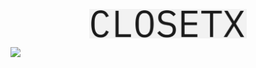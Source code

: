 <div style="width:50%; margin:auto">
  <p align="center">
    <img style="display:block; margin:auto" src="https://github.com/deveshdatwani/closetx/blob/main/assets/ClosetX.jpg">  
  </p>
</div>

<img src="https://img.shields.io/badge/dynamic/json?url=https%3A%2F%2Fraw.githubusercontent.com%2Fdeveshdatwani%2Fclosetx%2Frefs%2Fheads%2Fv1%2Ftest_result.json&query=%24.test&label=Test">
